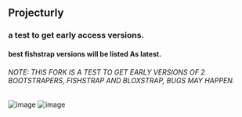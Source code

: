 ## Projecturly
### a test to get early access versions.
#### best fishstrap versions will be listed As latest.
###### NOTE: THIS FORK IS A TEST TO GET EARLY VERSIONS OF 2 BOOTSTRAPERS, FISHSTRAP AND BLOXSTRAP, BUGS MAY HAPPEN.
![image](https://github.com/user-attachments/assets/c929197f-25a9-499e-b0d3-3f2bac05e23b)
![image](https://github.com/user-attachments/assets/f23a2556-7c24-4d7e-a803-e9a13a1681fe)


